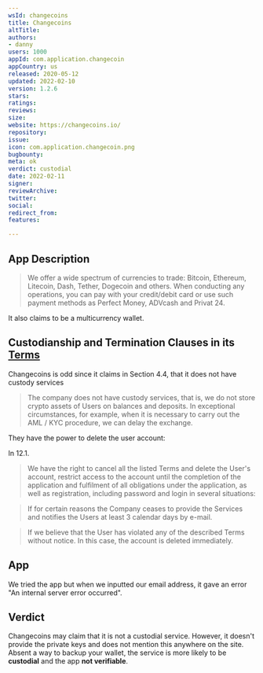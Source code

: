 ```yaml
---
wsId: changecoins
title: Changecoins
altTitle: 
authors:
- danny
users: 1000
appId: com.application.changecoin
appCountry: us
released: 2020-05-12
updated: 2022-02-10
version: 1.2.6
stars: 
ratings: 
reviews: 
size: 
website: https://changecoins.io/
repository: 
issue: 
icon: com.application.changecoin.png
bugbounty: 
meta: ok
verdict: custodial
date: 2022-02-11
signer: 
reviewArchive: 
twitter: 
social: 
redirect_from: 
features: 

---
```


## App Description

> We offer a wide spectrum of currencies to trade: Bitcoin, Ethereum, Litecoin, Dash, Tether, Dogecoin and others. When conducting any operations, you can pay with your credit/debit card or use such payment methods as Perfect Money, ADVcash and Privat 24.

It also claims to be a multicurrency wallet.

## Custodianship and Termination Clauses in its [Terms](https://changecoins.io/en/site/terms)

Changecoins is odd since it claims in Section 4.4, that it does not have custody services

>  The company does not have custody services, that is, we do not store crypto assets of Users on balances and deposits. In exceptional circumstances, for example, when it is necessary to carry out the AML / KYC procedure, we can delay the exchange.

They have the power to delete the user account:

In 12.1. 

> We have the right to cancel all the listed Terms and delete the User's account, restrict access to the account until the completion of the application and fulfilment of all obligations under the application, as well as registration, including password and login in several situations:

> If for certain reasons the Company ceases to provide the Services and notifies the Users at least 3 calendar days by e-mail.

> If we believe that the User has violated any of the described Terms without notice. In this case, the account is deleted immediately.

## App 

We tried the app but when we inputted our email address, it gave an error "An internal server error occurred". 

## Verdict

Changecoins may claim that it is not a custodial service. However, it doesn't provide the private keys and does not mention this anywhere on the site. Absent a way to backup your wallet, the service is more likely to be **custodial** and the app **not verifiable**. 